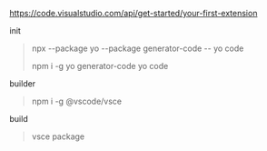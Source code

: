 https://code.visualstudio.com/api/get-started/your-first-extension

init
> npx --package yo --package generator-code -- yo code
> 
> npm i -g yo generator-code
> yo code

builder
> npm i -g @vscode/vsce

build
> vsce package
